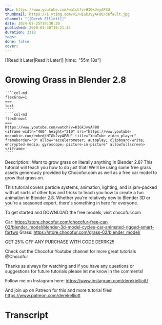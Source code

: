 ```yaml
---
URL: https://www.youtube.com/watch?v=HIGkJvyAF8U
thumbnail: https://i.ytimg.com/vi/HIGkJvyAF8U/default.jpg
channel: "[[Derek Elliott]]"
date: 2024-07-25T19:30:20
published: 2020-01-30T19:21:34
duration: 3318
tags: 
done: false
cover: 
---
```

[[Read it Later|Read it Later]] [time:: "55m 18s"]
# Growing Grass in Blender 2.8
`````col
````col-md
flexGrow=1
===
text
````
````col-md
flexGrow=1
===
https://www.youtube.com/watch?v=HIGkJvyAF8U
<iframe width="400" height="210" src="https://www.youtube-nocookie.com/embed/HIGkJvyAF8U" title="YouTube video player" frameborder="0" allow="accelerometer; autoplay; clipboard-write; encrypted-media; gyroscope; picture-in-picture" allowfullscreen></iframe>
````
`````
Description:: Want to grow grass on literally anything in Blender 2.8? This tutorial will teach you how to do just that! We'll be using some free grass assets generously provided by Chocofur.com as well as a free car model to grow that grass on.

This tutorial covers particle systems, animation, lighting, and is jam-packed with all sorts of other tips and tricks to teach you how to create a fun animation in Blender 2.8. Whether you're relatively new to Blender 3D or you're a seasoned expert, there's something in here for everyone. 

To get started and DOWNLOAD the free models, visit chocofur.com 

Car: https://store.chocofur.com/chocofur-free-car-02/blender_model/blender-3d-model-cycles-car-animated-rigged-smart-fortwo
Grass: https://store.chocofur.com/grass-02/blender_model/

GET 25% OFF ANY PURCHASE WITH CODE DERRK25 

Check out the Chocofur Youtube channel for more great tutorials
@Chocofur 

Thanks as always for watching and if you have any questions or suggestions for future tutorials please let me know in the comments!

Follow me on Instagram here:
https://www.instagram.com/derekjelliott/

And join up on Patreon for this and more tutorial files!
https://www.patreon.com/derekelliott
# Transcript